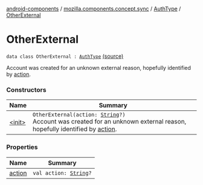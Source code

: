 [android-components](../../../index.md) / [mozilla.components.concept.sync](../../index.md) / [AuthType](../index.md) / [OtherExternal](./index.md)

# OtherExternal

`data class OtherExternal : `[`AuthType`](../index.md) [(source)](https://github.com/mozilla-mobile/android-components/blob/master/components/concept/sync/src/main/java/mozilla/components/concept/sync/OAuthAccount.kt#L226)

Account was created for an unknown external reason, hopefully identified by [action](action.md).

### Constructors

| Name | Summary |
|---|---|
| [&lt;init&gt;](-init-.md) | `OtherExternal(action: `[`String`](https://kotlinlang.org/api/latest/jvm/stdlib/kotlin/-string/index.html)`?)`<br>Account was created for an unknown external reason, hopefully identified by [action](action.md). |

### Properties

| Name | Summary |
|---|---|
| [action](action.md) | `val action: `[`String`](https://kotlinlang.org/api/latest/jvm/stdlib/kotlin/-string/index.html)`?` |

